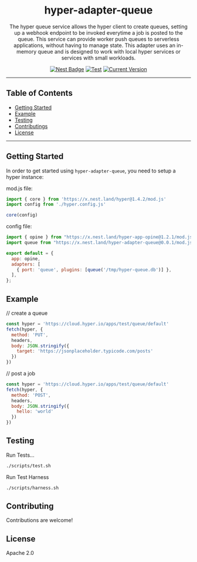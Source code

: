 <h1 align="center">hyper-adapter-queue</h1>
<p align="center">The hyper queue service allows the hyper client to create queues,
setting up a webhook endpoint to be invoked everytime a job is posted to the queue.
This service can provide worker push queues to serverless applications, without having
to manage state. This adapter uses an in-memory queue and is designed to work with
local hyper services or services with small workloads.</p>

<p align="center">
  <a href="https://nest.land/package/hyper-adapter-queue"><img src="https://nest.land/badge.svg" alt="Nest Badge" /></a>
  <a href="https://github.com/hyper63/hyper-adapter-queue/actions/workflows/test.yml"><img src="https://github.com/hyper63/hyper-adapter-queue/actions/workflows/test.yml/badge.svg" alt="Test" /></a>
  <a href="https://github.com/hyper63/hyper-adapter-queue/tags/"><img src="https://img.shields.io/github/tag/hyper63/hyper-adapter-queue" alt="Current Version" /></a>
</p>

---

## Table of Contents

- [Getting Started](#getting-started)
- [Example](#example)
- [Testing](#testing)
- [Contributings](#contributing)
- [License](#license)

---

## Getting Started

In order to get started using  `hyper-adapter-queue`, you need to setup a hyper instance:

mod.js file:

``` js
import { core } from 'https://x.nest.land/hyper@1.4.2/mod.js'
import config from './hyper.config.js'

core(config)
```

config file:

``` js
import { opine } from "https://x.nest.land/hyper-app-opine@1.2.1/mod.js";
import queue from "https://x.nest.land/hyper-adapter-queue@0.0.1/mod.js";

export default = {
  app: opine,
  adapters: [
    { port: 'queue', plugins: [queue('/tmp/hyper-queue.db')] },
  ],
};
```

## Example

// create a queue
``` js
const hyper = 'https://cloud.hyper.io/apps/test/queue/default'
fetch(hyper, {
  method: 'PUT',
  headers,
  body: JSON.stringify({
    target: 'https://jsonplaceholder.typicode.com/posts'
  })
})
```

// post a job

``` js
const hyper = 'https://cloud.hyper.io/apps/test/queue/default'
fetch(hyper, {
  method: 'POST',
  headers,
  body: JSON.stringify({
    hello: 'world'
  })
})
```

## Testing

Run Tests...

``` sh
./scripts/test.sh
```

Run Test Harness

``` sh
./scripts/harness.sh
```


## Contributing

Contributions are welcome!

## License

Apache 2.0
